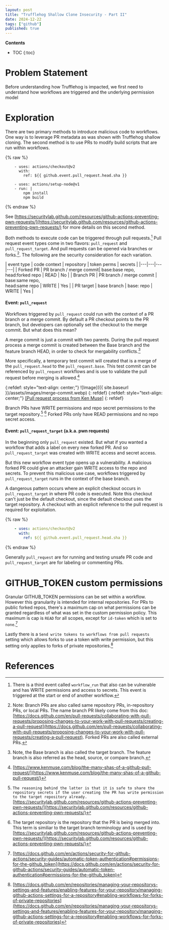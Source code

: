 ```yaml
---
layout: post
title: "Trufflehog Shallow Clone Insecurity - Part II"
date: 2024-12-22
tags: ["github"]
published: true
---
```


**Contents**
* TOC
{:toc}

# Problem Statement

Before understanding how Trufflehog is impacted, we first need to understand how workflows are triggered and the underlying permission model

# Exploration

There are two primary methods to introduce malicious code to workflows. One way is to leverage PR metadata as was shown with Trufflehog shallow cloning. The second method is to use PRs to modify build scripts that are run within workflows. 

{% raw %}
```
    - uses: actions/checkout@v2
      with:
        ref: ${{ github.event.pull_request.head.sha }}

    - uses: actions/setup-node@v1
    - run: |
        npm install
        npm build
```
{% endraw %}

See [https://securitylab.github.com/resources/github-actions-preventing-pwn-requests/](https://securitylab.github.com/resources/github-actions-preventing-pwn-requests/) for more details on this second method.

Both methods to execute code can be triggered through pull requests.[^1] Pull request event types come in two flavors: `pull_request` and `pull_request_target`. And pull requests can be opened via branches or forks.[^2]. The following are the security consideration for each variation.

| event type | code context | repository | token perms | secrets |
|---|---|---|---|
| Forked PR | PR branch / merge commit| base:base repo,<br />head:forked repo | READ | No | 
| Branch PR | PR branch / merge commit | base:same repo,<br />head:same repo | WRITE | Yes |
| PR target | base branch | base: repo | WRITE | Yes |

#### Event: `pull_request`

Workflows triggered by `pull_request` could run with the context of a PR branch or a merge commit. By default a PR checkout points to the PR branch, but developers can optionally set the checkout to the merge commit. But what does this mean?

A merge commit is just a commit with two parents. During the pull request process a merge commit is created between the Base branch and the feature branch HEAD, in order to check for mergability conflicts.[^3]

More specifically, a temporary test commit will created that is a merge of the `pull_request.head` to the `pull_request.base`. This test commit can be referenced by `pull_request` workflows and is use to validate the pull request before merging is allowed.[^4]

{:refdef: style="text-align: center;"}
![Image]({{ site.baseurl }}/assets/images/merge-commit.webp)
{: refdef}
{:refdef: style="text-align: center;"}
[\[Pull request process from Ken Muse\]](https://www.kenmuse.com/blog/the-many-shas-of-a-github-pull-request)
{: refdef}

Branch PRs have WRITE permissions and repo secret permissions to the target repository.[^5] [^6] Forked PRs only have READ permissions and no repo secret access. 

#### Event: `pull_request_target` (a.k.a. pwn requests)

In the beginning only `pull_request` existed. But what if you wanted a workflow that adds a label on every new forked PR. And so `pull_request_target` was created with WRITE access and secret access.

But this new workflow event type opens up a vulnerability. A malicious forked PR could give an attacker gain WRITE access to the repo and secrets. To prevent this malicious use case, workflows triggered by `pull_request_target` runs in the context of the base branch. 

A dangerous pattern occurs where an explicit checkout occurs in `pull_request_target` in where PR code is executed. Note this checkout can't just be the default checkout, since the default checkout uses the target repository. A checkout with an explicit reference to the pull request is required for exploitation.

{% raw %}
```yaml
    - uses: actions/checkout@v2
      with:
        ref: ${{ github.event.pull_request.head.sha }}
```
{% endraw %}

Generally `pull_request` are for running and testing unsafe PR code and `pull_request_target` are for labeling or commenting PRs.

# GITHUB_TOKEN custom permissions

Granular GITHUB_TOKEN permissions can be set within a workflow. However this granularity is intended for internal repositories. For PRs to public forked repos, there's a maximum cap on what permissions can be granted regardless of what was set in the custom permission policy. This maximum is cap is `READ` for all scopes, except for `id-token` which is set to `none`.[^7]

Lastly there is a `Send write tokens to workflows from pull requests` setting which allows forks to use a token with write permission, but this setting only applies to forks of private repositories.[^8]

# References

[^1]: There is a third event called `workflow_run` that also can be vulnerable and has WRITE permissions and access to secrets. This event is triggered at the start or end of another workflow. 

[^2]: Note: Branch PRs are also called same repository PRs, in-repository PRs, or local PRs. The name branch PR likely come from this doc: [https://docs.github.com/en/pull-requests/collaborating-with-pull-requests/proposing-changes-to-your-work-with-pull-requests/creating-a-pull-request](https://docs.github.com/en/pull-requests/collaborating-with-pull-requests/proposing-changes-to-your-work-with-pull-requests/creating-a-pull-request). Forked PRs are also called external PRs. 

[^3]: Note, the Base branch is also called the target branch. The feature branch is also referred as the head, source, or compare branch. 

[^4]: [https://www.kenmuse.com/blog/the-many-shas-of-a-github-pull-request/](https://www.kenmuse.com/blog/the-many-shas-of-a-github-pull-request/)

[^5]: `The reasoning behind the latter is that it is safe to share the repository secrets if the user creating the PR has write permission to the target repository already.` [https://securitylab.github.com/resources/github-actions-preventing-pwn-requests/](https://securitylab.github.com/resources/github-actions-preventing-pwn-requests/)

[^6]: The target repository is the repository that the PR is being merged into. This term is similiar to the target branch terminology and is used by [https://securitylab.github.com/resources/github-actions-preventing-pwn-requests/](https://securitylab.github.com/resources/github-actions-preventing-pwn-requests/)

[^7]: [https://docs.github.com/en/actions/security-for-github-actions/security-guides/automatic-token-authentication#permissions-for-the-github_token](https://docs.github.com/en/actions/security-for-github-actions/security-guides/automatic-token-authentication#permissions-for-the-github_token)

[^8]: [https://docs.github.com/en/repositories/managing-your-repositorys-settings-and-features/enabling-features-for-your-repository/managing-github-actions-settings-for-a-repository#enabling-workflows-for-forks-of-private-repositories](https://docs.github.com/en/repositories/managing-your-repositorys-settings-and-features/enabling-features-for-your-repository/managing-github-actions-settings-for-a-repository#enabling-workflows-for-forks-of-private-repositories)
